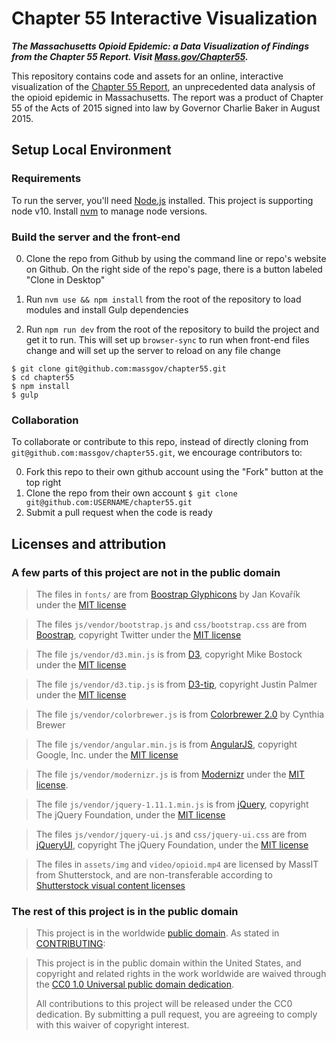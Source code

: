 # Chapter 55 Interactive Visualization

***The Massachusetts Opioid Epidemic: a Data Visualization of Findings from the Chapter 55 Report. Visit [Mass.gov/Chapter55](http://www.mass.gov/chapter55).***

This repository contains code and assets for an online, interactive visualization of the [Chapter 55 Report](http://www.mass.gov/eohhs/gov/newsroom/press-releases/eohhs/admin-releases-unprecedented-report-on-opioid-epidemic.html), an unprecedented data analysis of the opioid epidemic in Massachusetts. The report was a product of Chapter 55 of the Acts of 2015 signed into law by Governor Charlie Baker in August 2015.

## Setup Local Environment

### Requirements

To run the server, you'll need [Node.js](https://nodejs.org/en/download/) installed. This project is supporting node v10. Install [nvm](https://github.com/nvm-sh/nvm/blob/master/README.md) to manage node versions.

### Build the server and the front-end

0. Clone the repo from Github by using the command line or repo's website on Github. On the right side of the repo's page, there is a button labeled "Clone in Desktop"

0. Run `nvm use && npm install` from the root of the repository to load modules and install Gulp dependencies

0. Run `npm run dev` from the root of the repository to build the project and get it to run. This will set up `browser-sync` to run when front-end files change and will set up the server to reload on any file change


```
$ git clone git@github.com:massgov/chapter55.git
$ cd chapter55
$ npm install
$ gulp
```
### Collaboration
To collaborate or contribute to this repo, instead of directly cloning from `git@github.com:massgov/chapter55.git`, we encourage contributors to:

0. Fork this repo to their own github account using the "Fork" button at the top right
0. Clone the repo from their own account `$ git clone git@github.com:USERNAME/chapter55.git`
0. Submit a pull request when the code is ready

## Licenses and attribution

### A few parts of this project are not in the public domain

>The files in `fonts/` are from [Boostrap Glyphicons](http://glyphicons.bootstrapcheatsheets.com/) by Jan Kovařík under the [MIT license](https://github.com/twbs/bootstrap/blob/master/LICENSE)

>The files `js/vendor/bootstrap.js` and `css/bootstrap.css` are from [Boostrap](http://getbootstrap.com), copyright Twitter under the [MIT license](https://github.com/twbs/bootstrap/blob/master/LICENSE)

>The file `js/vendor/d3.min.js` is from [D3](https://d3js.org/), copyright Mike Bostock under the [MIT license](https://github.com/d3/d3/blob/master/LICENSE)

>The file `js/vendor/d3.tip.js` is from [D3-tip](http://labratrevenge.com/d3-tip/), copyright Justin Palmer under the [MIT license](https://github.com/Caged/d3-tip/blob/master/LICENSE)

>The file `js/vendor/colorbrewer.js` is from [Colorbrewer 2.0](http://colorbrewer2.org) by Cynthia Brewer

>The file `js/vendor/angular.min.js` is from [AngularJS](http://angularjs.org), copyright Google, Inc. under the [MIT license](https://github.com/angular/angular.js/blob/master/LICENSE)

>The file `js/vendor/modernizr.js` is from [Modernizr](https://modernizr.com/) under the [MIT license](https://modernizr.com/license/).

>The file `js/vendor/jquery-1.11.1.min.js` is from [jQuery](https://jquery.com/), copyright The jQuery Foundation, under the [MIT license](https://jquery.org/license/)

>The files `js/vendor/jquery-ui.js` and `css/jquery-ui.css` are from [jQueryUI](http://jqueryui.com), copyright The jQuery Foundation, under the [MIT license](https://jquery.org/license/)

>The files in `assets/img` and `video/opioid.mp4` are licensed by MassIT from Shutterstock, and are non-transferable according to [Shutterstock visual content licenses](http://www.shutterstock.com/license)


### The rest of this project is in the public domain

>This project is in the worldwide [public domain](LICENSE.md). As stated in [CONTRIBUTING](CONTRIBUTING.md):

> This project is in the public domain within the United States, and copyright and related rights in the work worldwide are waived through the [CC0 1.0 Universal public domain dedication](https://creativecommons.org/publicdomain/zero/1.0/).
>
> All contributions to this project will be released under the CC0 dedication. By submitting a pull request, you are agreeing to comply with this waiver of copyright interest.
